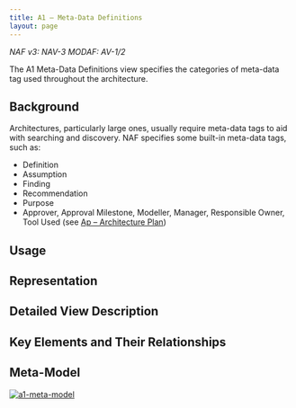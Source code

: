 ```yaml
---
title: A1 – Meta-Data Definitions
layout: page
---
```


*NAF v3: NAV-3 MODAF: AV-1/2*

The A1 Meta-Data Definitions view specifies the categories of meta-data
tag used throughout the architecture.

## Background

Architectures, particularly large ones, usually require meta-data tags
to aid with searching and discovery. NAF specifies some built-in
meta-data tags, such as:

-   Definition
-   Assumption
-   Finding
-   Recommendation
-   Purpose
-   Approver, Approval Milestone, Modeller, Manager, Responsible Owner,
    Tool Used (see [Ap – Architecture Plan](/ap))

## Usage

## Representation

## Detailed View Description

## Key Elements and Their Relationships

## Meta-Model

[![a1-meta-model](http://nafdocs.org/wp-content/uploads/2013/06/a1-meta-model.svg)](http://nafdocs.org/wp-content/uploads/2013/06/a1-meta-model.svg)

